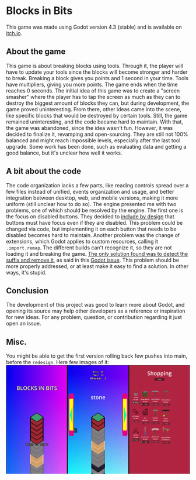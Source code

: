 # Blocks in Bits
This game was made using Godot version 4.3 (stable) and is available on [itch.io](https://tfcb93.itch.io/blocks-in-bits).

## About the game

This game is about breaking blocks using tools. Through it, the player will have to update your tools since the blocks will become stronger and harder to break. Breaking a block gives you points and 1 second in your time. Tools have multipliers, giving you more points. The game ends when the time reaches 0 seconds.
The initial idea of this game was to create a "screen smasher" where the player has to tap the screen as much as they can to destroy the biggest amount of blocks they can, but during development, the game proved uninteresting. From there, other ideas came into the scene, like specific blocks that would be destroyed by certain tools. Still, the game remained uninteresting, and the code became hard to maintain.
With that, the game was abandoned, since the idea wasn't fun. However, it was decided to finalize it, revamping and open-sourcing.
They are still not 100% balanced and might reach impossible levels, especially after the last tool upgrade. Some work has been done, such as evaluating data and getting a good balance, but it's unclear how well it works.

## A bit about the code

The code organization lacks a few parts, like reading controls spread over a few files instead of unified, events organization and usage, and better integration between desktop, web, and mobile versions, making it more uniform (still unclear how to do so).
The engine presented me with two problems, one of which should be resolved by the engine. The first one is the focus on disabled buttons. They decided to [include by design](https://github.com/godotengine/godot-proposals/issues/7320#issuecomment-1640997716) that buttons must have focus even if they are disabled. This problem could be changed via code, but implementing it on each button that needs to be disabled becomes hard to maintain.
Another problem was the change of extensions, which Godot applies to custom resources, calling it `.import.remap`. The different builds can't recognize it, so they are not loading it and breaking the game. [The only solution found was to detect the suffix and remove it](https://github.com/godotengine/godot/issues/66014#issuecomment-1832988310), as said in this [Godot issue](https://github.com/godotengine/godot/issues/66014). This problem should be more properly addressed, or at least make it easy to find a solution. In other ways, it's stupid.

## Conclusion

The development of this project was good to learn more about Godot, and opening its source may help other developers as a reference or inspiration for new ideas. For any problem, question, or contribution regarding it just open an issue.


## Misc.

You might be able to get the first version rolling back few pushes into main, before the `redesign`. Here few images of it:  
![First version title screen](./doc/images/Version%201.png)